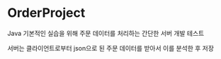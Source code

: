 # OrderProject

Java 기본적인 실습을 위해 주문 데이터를 처리하는 간단한 서버 개발 테스트

서버는 클라이언트로부터 json으로 된 주문 데이터를 받아서 이를 분석한 후 저장